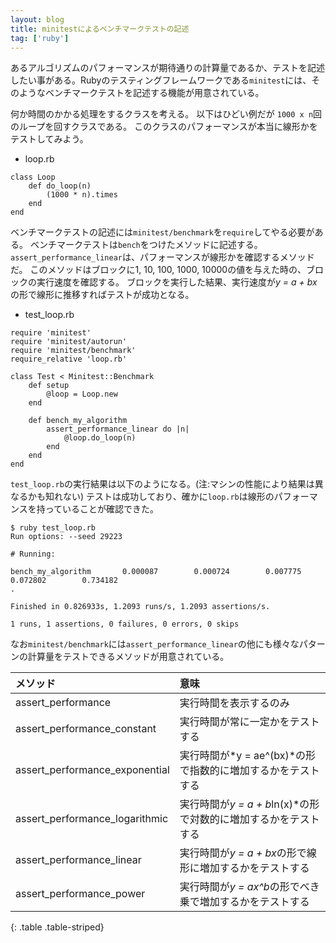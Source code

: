 ```yaml
---
layout: blog
title: minitestによるベンチマークテストの記述
tag: ['ruby']
---
```




あるアルゴリズムのパフォーマンスが期待通りの計算量であるか、テストを記述したい事がある。Rubyのテスティングフレームワークである`minitest`には、そのようなベンチマークテストを記述する機能が用意されている。

何か時間のかかる処理をするクラスを考える。
以下はひどい例だが `1000 x n`回のループを回すクラスである。
このクラスのパフォーマンスが本当に線形かをテストしてみよう。

- loop.rb

~~~~
class Loop
	def do_loop(n)
		(1000 * n).times
	end
end
~~~~

ベンチマークテストの記述には`minitest/benchmark`を`require`してやる必要がある。
ベンチマークテストは`bench`をつけたメソッドに記述する。
`assert_performance_linear`は、パフォーマンスが線形かを確認するメソッドだ。
このメソッドはブロックに1, 10, 100, 1000, 10000の値を与えた時の、ブロックの実行速度を確認する。
ブロックを実行した結果、実行速度が*y = a + bx*の形で線形に推移すればテストが成功となる。

- test_loop.rb

~~~~
require 'minitest'
require 'minitest/autorun'
require 'minitest/benchmark'
require_relative 'loop.rb'

class Test < Minitest::Benchmark
	def setup
		@loop = Loop.new
	end 

	def bench_my_algorithm
		assert_performance_linear do |n| 
			@loop.do_loop(n)  
		end 
	end 
end
~~~~

`test_loop.rb`の実行結果は以下のようになる。(注:マシンの性能により結果は異なるかも知れない)
テストは成功しており、確かに`loop.rb`は線形のパフォーマンスを持っていることが確認できた。

~~~~
$ ruby test_loop.rb 
Run options: --seed 29223

# Running:

bench_my_algorithm       0.000087        0.000724        0.007775        0.072802        0.734182
.

Finished in 0.826933s, 1.2093 runs/s, 1.2093 assertions/s.

1 runs, 1 assertions, 0 failures, 0 errors, 0 skips
~~~~

なお`minitest/benchmark`には`assert_performance_linear`の他にも様々なパターンの計算量をテストできるメソッドが用意されている。

|メソッド|意味|
|:-|:-|
|assert_performance|実行時間を表示するのみ|
|assert_performance_constant|実行時間が常に一定かをテストする|
|assert_performance_exponential|実行時間が*y = ae^(bx)*の形で指数的に増加するかをテストする|
|assert_performance_logarithmic|実行時間が*y = a + b*ln(x)*の形で対数的に増加するかをテストする|
|assert_performance_linear|実行時間が*y = a + bx*の形で線形に増加するかをテストする|
|assert_performance_power|実行時間が*y = ax^b*の形でべき乗で増加するかをテストする|
{: .table .table-striped}
